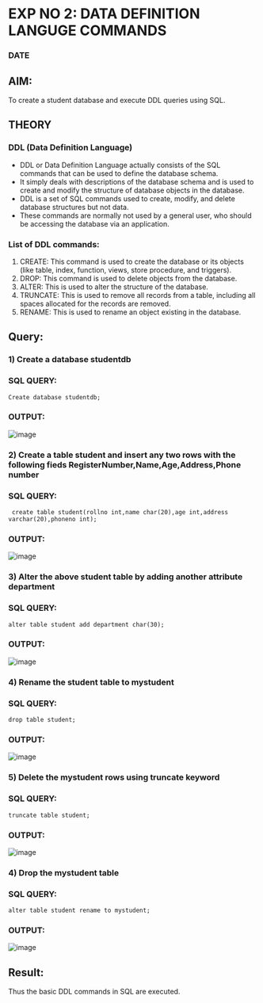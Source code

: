 # EXP NO 2: DATA DEFINITION LANGUGE COMMANDS 
### DATE
## AIM:
To create a student database and execute DDL queries using SQL.


## THEORY
### DDL (Data Definition Language)

* DDL or Data Definition Language actually consists of the SQL commands that can be used to define the database schema.
* It simply deals with descriptions of the database schema and is used to create and modify the structure of database objects in the database.
* DDL is a set of SQL commands used to create, modify, and delete database structures but not data.
* These commands are normally not used by a general user, who should be accessing the database via an application.

 
### List of DDL commands: 
1. CREATE: This command is used to create the database or its objects (like table, index, function, views, store procedure, and triggers).
2. DROP: This command is used to delete objects from the database.
3. ALTER: This is used to alter the structure of the database.
4. TRUNCATE: This is used to remove all records from a table, including all spaces allocated for the records are removed.
5. RENAME: This is used to rename an object existing in the database.

## Query:
### 1) Create a database studentdb

### SQL QUERY:
```
Create database studentdb;
```
### OUTPUT:
![image](https://github.com/Dhiyanesh24/DBMS/assets/118362288/d3249f0e-b76f-461e-8f0c-c5b7d3e17163)


### 2) Create a table student  and insert any two rows with the following fieds RegisterNumber,Name,Age,Address,Phone number

### SQL QUERY: 
```
 create table student(rollno int,name char(20),age int,address varchar(20),phoneno int);
```
### OUTPUT:
![image](https://github.com/Dhiyanesh24/DBMS/assets/118362288/56bde580-1c1b-427a-80d7-1b9b38825df5)


### 3) Alter the above student table by adding another attribute department

### SQL QUERY: 
```
alter table student add department char(30);
```
### OUTPUT:
![image](https://github.com/Dhiyanesh24/DBMS/assets/118362288/7dc3b111-2895-4751-8b38-0e91c8859be0)


### 4) Rename the student table to mystudent

### SQL QUERY: 
```
drop table student;
```
### OUTPUT:
![image](https://github.com/Dhiyanesh24/DBMS/assets/118362288/0b1b0f70-4bc6-45e6-8c0e-6ac5dc767a4b)


### 5) Delete the mystudent rows using truncate keyword

### SQL QUERY: 
```
truncate table student;
```
### OUTPUT:
![image](https://github.com/Dhiyanesh24/DBMS/assets/118362288/9168dde8-82f5-471e-a576-ec260c0daf10)

### 4) Drop the mystudent table
 
### SQL QUERY: 
```
alter table student rename to mystudent;
```

### OUTPUT:
![image](https://github.com/Dhiyanesh24/DBMS/assets/118362288/f37514ec-3f0c-4b62-8bfe-3bacf613a429)

## Result:
Thus the basic DDL commands in SQL are executed. 


